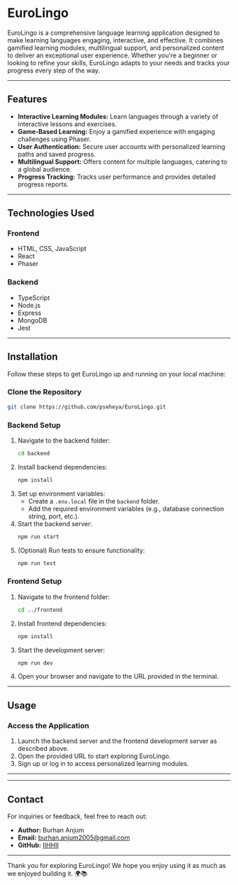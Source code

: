 # EuroLingo

EuroLingo is a comprehensive language learning application designed to make learning languages engaging, interactive, and effective. It combines gamified learning modules, multilingual support, and personalized content to deliver an exceptional user experience. Whether you're a beginner or looking to refine your skills, EuroLingo adapts to your needs and tracks your progress every step of the way.

---

## **Features**

- **Interactive Learning Modules:** Learn languages through a variety of interactive lessons and exercises.
- **Game-Based Learning:** Enjoy a gamified experience with engaging challenges using Phaser.
- **User Authentication:** Secure user accounts with personalized learning paths and saved progress.
- **Multilingual Support:** Offers content for multiple languages, catering to a global audience.
- **Progress Tracking:** Tracks user performance and provides detailed progress reports.

---

## **Technologies Used**

### **Frontend**

- HTML, CSS, JavaScript
- React
- Phaser

### **Backend**

- TypeScript
- Node.js
- Express
- MongoDB
- Jest

---

## **Installation**

Follow these steps to get EuroLingo up and running on your local machine:

### **Clone the Repository**

```bash
git clone https://github.com/pseheya/EuroLingo.git
```

### **Backend Setup**

1. Navigate to the backend folder:
   ```bash
   cd backend
   ```
2. Install backend dependencies:
   ```bash
   npm install
   ```
3. Set up environment variables:
   - Create a `.env.local` file in the `backend` folder.
   - Add the required environment variables (e.g., database connection string, port, etc.).
4. Start the backend server:
   ```bash
   npm run start
   ```
5. (Optional) Run tests to ensure functionality:
   ```bash
   npm run test
   ```

### **Frontend Setup**

1. Navigate to the frontend folder:
   ```bash
   cd ../frontend
   ```
2. Install frontend dependencies:
   ```bash
   npm install
   ```
3. Start the development server:
   ```bash
   npm run dev
   ```
4. Open your browser and navigate to the URL provided in the terminal.

---

## **Usage**

### **Access the Application**

1. Launch the backend server and the frontend development server as described above.
2. Open the provided URL to start exploring EuroLingo.
3. Sign up or log in to access personalized learning modules.

---

---

## **Contact**

For inquiries or feedback, feel free to reach out:

- **Author:** Burhan Anjum
- **Email:** [burhan.anjum2005@gmail.com](mailto:burhan.najum2005@gmail.com)
- **GitHub:** [IIHHII](https://github.com/IIHHII)

---

Thank you for exploring EuroLingo! We hope you enjoy using it as much as we enjoyed building it. 🌍📚
